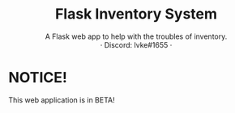 <p align="center">
  <h1 align="center">Flask Inventory System</h1>

  <p align="center">
    A Flask web app to help with the troubles of inventory.
    <br>
    · Discord: lvke#1655 ·
  </p>
</p>

# NOTICE!
This web application is in BETA!
